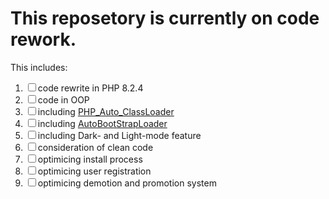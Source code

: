 # This reposetory is currently on code rework.
This includes:
<ol>
  <li><input type="checkbox">code rewrite in PHP 8.2.4</input></li>
  <li><input type="checkbox">code in OOP</input></li>
  <li><input type="checkbox">including <a href="https://github.com/PassCody/PHP_Auto_ClassLoader">PHP_Auto_ClassLoader</a></input></li>
  <li><input type="checkbox">including <a href="https://github.com/PassCody/AutoBootStrapLoader">AutoBootStrapLoader</a></input></li>
  <li><input type="checkbox">including Dark- and Light-mode feature</input></li>
  <li><input type="checkbox">consideration of clean code</input></li>
  <li><input type="checkbox">optimicing install process</input></li>
  <li><input type="checkbox">optimicing user registration</input></li>
  <li><input type="checkbox">optimicing demotion and promotion system</input></li>
</ol>
